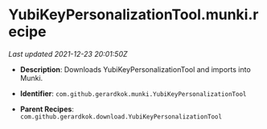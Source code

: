 # YubiKeyPersonalizationTool.munki.recipe

_Last updated 2021-12-23 20:01:50Z_

- **Description**: Downloads YubiKeyPersonalizationTool and imports into Munki.

- **Identifier**: `com.github.gerardkok.munki.YubiKeyPersonalizationTool`

- **Parent Recipes**: `com.github.gerardkok.download.YubiKeyPersonalizationTool`
